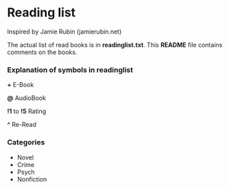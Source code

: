 # Reading list

Inspired by Jamie Rubin (jamierubin.net)

The actual list of read books is in **readinglist.txt**. This **README** file contains comments on the books.

### Explanation of symbols in **readinglist**


**+** E-Book

**@** AudioBook

**!1** to **!5** Rating

__^__ Re-Read

### Categories

- Novel
- Crime
- Psych
- Nonfiction
